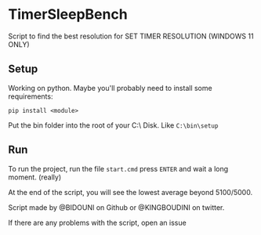 # TimerSleepBench
Script to find the best resolution for SET TIMER RESOLUTION (WINDOWS 11 ONLY)

## Setup
Working on python. 
Maybe you'll probably need to install some requirements:

`pip install <module>`

Put the bin folder into the root of your C:\ Disk.
Like `C:\bin\setup`

## Run

To run the project, run the file `start.cmd` press `ENTER` and wait a long moment. (really)

At the end of the script, you will see the lowest average beyond 5100/5000.


Script made by @BIDOUNI on Github or @KINGBOUDINI on twitter.

If there are any problems with the script, open an issue

